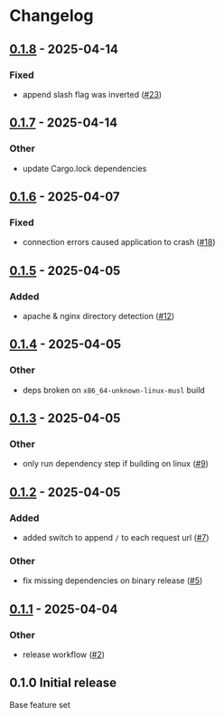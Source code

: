 # Changelog

## [0.1.8](https://github.com/lilith-roth/web-dump-rs/compare/v0.1.7...v0.1.8) - 2025-04-14

### Fixed

- append slash flag was inverted ([#23](https://github.com/lilith-roth/web-dump-rs/pull/23))

## [0.1.7](https://github.com/lilith-roth/web-dump-rs/compare/v0.1.6...v0.1.7) - 2025-04-14

### Other

- update Cargo.lock dependencies

## [0.1.6](https://github.com/lilith-roth/web-dump-rs/compare/v0.1.5...v0.1.6) - 2025-04-07

### Fixed

- connection errors caused application to crash ([#18](https://github.com/lilith-roth/web-dump-rs/pull/18))

## [0.1.5](https://github.com/lilith-roth/web-dump-rs/compare/v0.1.4...v0.1.5) - 2025-04-05

### Added

- apache & nginx directory detection ([#12](https://github.com/lilith-roth/web-dump-rs/pull/12))

## [0.1.4](https://github.com/lilith-roth/web-dump-rs/compare/v0.1.3...v0.1.4) - 2025-04-05

### Other

- deps broken on `x86_64-unknown-linux-musl` build

## [0.1.3](https://github.com/lilith-roth/web-dump-rs/compare/v0.1.2...v0.1.3) - 2025-04-05

### Other

- only run dependency step if building on linux ([#9](https://github.com/lilith-roth/web-dump-rs/pull/9))

## [0.1.2](https://github.com/lilith-roth/web-dump-rs/compare/v0.1.1...v0.1.2) - 2025-04-05

### Added

- added switch to append `/` to each request url ([#7](https://github.com/lilith-roth/web-dump-rs/pull/7))

### Other

- fix missing dependencies on binary release ([#5](https://github.com/lilith-roth/web-dump-rs/pull/5))

## [0.1.1](https://github.com/lilith-roth/web-dump-rs/compare/v0.1.0...v0.1.1) - 2025-04-04

### Other

- release workflow ([#2](https://github.com/lilith-roth/web-dump-rs/pull/2))

## 0.1.0 Initial release

Base feature set
